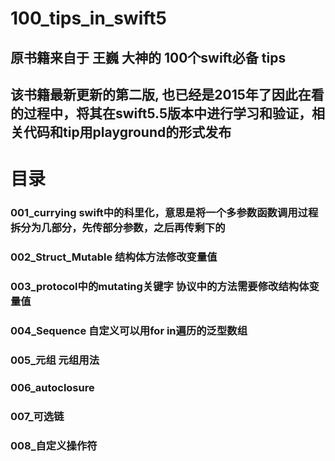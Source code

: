 # 100_tips_in_swift5

## 原书籍来自于 王巍 大神的 100个swift必备 tips


## 该书籍最新更新的第二版, 也已经是2015年了因此在看的过程中，将其在swift5.5版本中进行学习和验证，相关代码和tip用playground的形式发布

# 目录
### 001_currying  swift中的科里化，意思是将一个多参数函数调用过程拆分为几部分，先传部分参数，之后再传剩下的

### 002_Struct_Mutable 结构体方法修改变量值

### 003_protocol中的mutating关键字 协议中的方法需要修改结构体变量值

### 004_Sequence 自定义可以用for in遍历的泛型数组

### 005_元组 元组用法

### 006_autoclosure 

### 007_可选链

### 008_自定义操作符
